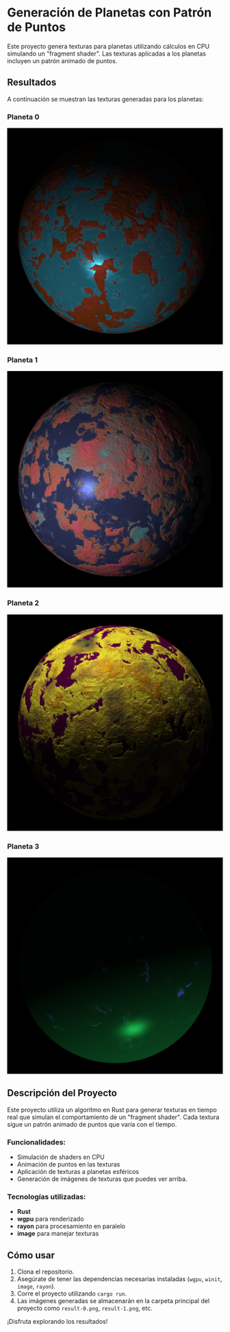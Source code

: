 # Generación de Planetas con Patrón de Puntos

Este proyecto genera texturas para planetas utilizando cálculos en CPU simulando un "fragment shader". Las texturas aplicadas a los planetas incluyen un patrón animado de puntos.

## Resultados

A continuación se muestran las texturas generadas para los planetas:

### Planeta 0
![Planeta 0](./result-0.png)

### Planeta 1
![Planeta 1](./result-1.png)

### Planeta 2
![Planeta 2](./result-2.png)

### Planeta 3
![Planeta 3](./result-3.png)

## Descripción del Proyecto

Este proyecto utiliza un algoritmo en Rust para generar texturas en tiempo real que simulan el comportamiento de un "fragment shader". Cada textura sigue un patrón animado de puntos que varía con el tiempo.

### Funcionalidades:
- Simulación de shaders en CPU
- Animación de puntos en las texturas
- Aplicación de texturas a planetas esféricos
- Generación de imágenes de texturas que puedes ver arriba.

### Tecnologías utilizadas:
- **Rust**
- **wgpu** para renderizado
- **rayon** para procesamiento en paralelo
- **image** para manejar texturas

## Cómo usar

1. Clona el repositorio.
2. Asegúrate de tener las dependencias necesarias instaladas (`wgpu`, `winit`, `image`, `rayon`).
3. Corre el proyecto utilizando `cargo run`.
4. Las imágenes generadas se almacenarán en la carpeta principal del proyecto como `result-0.png`, `result-1.png`, etc.

¡Disfruta explorando los resultados!
